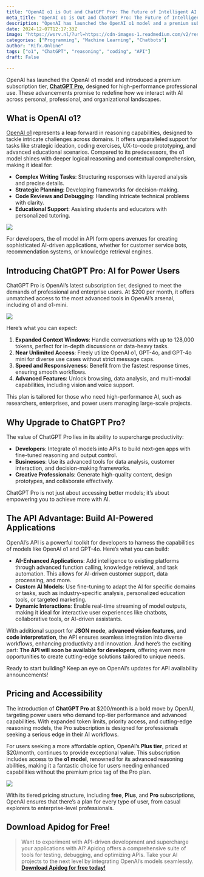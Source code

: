 ```yaml
---
title: "OpenAI o1 is Out and ChatGPT Pro: The Future of Intelligent AI Tools"
meta_title: "OpenAI o1 is Out and ChatGPT Pro: The Future of Intelligent AI Tools"
description: "OpenAI has launched the OpenAI o1 model and a premium subscription, ChatGPT Pro, aimed at enhancing AI interaction for professionals. The o1 model excels in reasoning, suitable for complex writing, strategic planning, coding, and education. ChatGPT Pro, priced at $200/month, offers extensive features like expanded context windows, rapid responses, and advanced capabilities for power users. OpenAIs API allows developers to create AI-enhanced applications, with a tiered pricing structure providing options for various users, including a free tier and a $20/month Plus subscription."
date: 2024-12-07T12:17:33Z
image: "https://wsrv.nl/?url=https://cdn-images-1.readmedium.com/v2/resize:fit:800/1*5No1J9YMPvyS6RIMIlxg-w.png"
categories: ["Programming", "Machine Learning", "Chatbots"]
author: "Rifx.Online"
tags: ["o1", "ChatGPT", "reasoning", "coding", "API"]
draft: False

---
```





OpenAI has launched the OpenAI o1 model and introduced a premium subscription tier, [**ChatGPT Pro**](https://openai.com/index/introducing-chatgpt-pro/), designed for high\-performance professional use. These advancements promise to redefine how we interact with AI across personal, professional, and organizational landscapes.




## What is OpenAI o1?

[OpenAI o1](https://openai.com/index/openai-o1-system-card/) represents a leap forward in reasoning capabilities, designed to tackle intricate challenges across domains. It offers unparalleled support for tasks like strategic ideation, coding exercises, UX\-to\-code prototyping, and advanced educational scenarios. Compared to its predecessors, the o1 model shines with deeper logical reasoning and contextual comprehension, making it ideal for:

* **Complex Writing Tasks**: Structuring responses with layered analysis and precise details.
* **Strategic Planning**: Developing frameworks for decision\-making.
* **Code Reviews and Debugging**: Handling intricate technical problems with clarity.
* **Educational Support**: Assisting students and educators with personalized tutoring.

![](https://wsrv.nl/?url=https://cdn-images-1.readmedium.com/v2/resize:fit:800/0*kdEGa8xwmec_9whS)

For developers, the o1 model in API form opens avenues for creating sophisticated AI\-driven applications, whether for customer service bots, recommendation systems, or knowledge retrieval engines.


## Introducing ChatGPT Pro: AI for Power Users

ChatGPT Pro is OpenAI’s latest subscription tier, designed to meet the demands of professional and enterprise users. At $200 per month, it offers unmatched access to the most advanced tools in OpenAI’s arsenal, including o1 and o1\-mini.

![](https://wsrv.nl/?url=https://cdn-images-1.readmedium.com/v2/resize:fit:800/1*B1CE4q-e710tWqx6qfn_Hw.png)

Here’s what you can expect:

1. **Expanded Context Windows**: Handle conversations with up to 128,000 tokens, perfect for in\-depth discussions or data\-heavy tasks.
2. **Near Unlimited Access**: Freely utilize OpenAI o1, GPT\-4o, and GPT\-4o mini for diverse use cases without strict message caps.
3. **Speed and Responsiveness**: Benefit from the fastest response times, ensuring smooth workflows.
4. **Advanced Features**: Unlock browsing, data analysis, and multi\-modal capabilities, including vision and voice support.

This plan is tailored for those who need high\-performance AI, such as researchers, enterprises, and power users managing large\-scale projects.


## Why Upgrade to ChatGPT Pro?

The value of ChatGPT Pro lies in its ability to supercharge productivity:

* **Developers**: Integrate o1 models into APIs to build next\-gen apps with fine\-tuned reasoning and output control.
* **Businesses**: Use its advanced tools for data analysis, customer interaction, and decision\-making frameworks.
* **Creative Professionals**: Generate high\-quality content, design prototypes, and collaborate effectively.

ChatGPT Pro is not just about accessing better models; it’s about empowering you to achieve more with AI.


## The API Advantage: Build AI\-Powered Applications

OpenAI’s API is a powerful toolkit for developers to harness the capabilities of models like OpenAI o1 and GPT\-4o. Here’s what you can build:

* **AI\-Enhanced Applications**: Add intelligence to existing platforms through advanced function calling, knowledge retrieval, and task automation. This allows for AI\-driven customer support, data processing, and more.
* **Custom AI Models**: Use fine\-tuning to adapt the AI for specific domains or tasks, such as industry\-specific analysis, personalized education tools, or targeted marketing.
* **Dynamic Interactions**: Enable real\-time streaming of model outputs, making it ideal for interactive user experiences like chatbots, collaborative tools, or AI\-driven assistants.

With additional support for **JSON mode**, **advanced vision features**, and **code interpretation**, the API ensures seamless integration into diverse workflows, enhancing productivity and innovation. And here’s the exciting part: **The API will soon be available for developers**, offering even more opportunities to create cutting\-edge solutions tailored to unique needs.

Ready to start building? Keep an eye on OpenAI’s updates for API availability announcements!


## Pricing and Accessibility

The introduction of **ChatGPT Pro** at $200/month is a bold move by OpenAI, targeting power users who demand top\-tier performance and advanced capabilities. With expanded token limits, priority access, and cutting\-edge reasoning models, the Pro subscription is designed for professionals seeking a serious edge in their AI workflows.

For users seeking a more affordable option, OpenAI’s **Plus tier**, priced at $20/month, continues to provide exceptional value. This subscription includes access to the **o1 model**, renowned for its advanced reasoning abilities, making it a fantastic choice for users needing enhanced capabilities without the premium price tag of the Pro plan.

![](https://wsrv.nl/?url=https://cdn-images-1.readmedium.com/v2/resize:fit:800/1*CXBHVQETIXwhgzUAFbvv4A.png)

With its tiered pricing structure, including **free**, **Plus**, and **Pro** subscriptions, OpenAI ensures that there’s a plan for every type of user, from casual explorers to enterprise\-level professionals.


## Download Apidog for Free!


> Want to experiment with API\-driven development and supercharge your applications with AI? Apidog offers a comprehensive suite of tools for testing, debugging, and optimizing APIs. Take your AI projects to the next level by integrating OpenAI’s models seamlessly. [**Download Apidog for free today!**](https://bit.ly/4ebMDGm)


